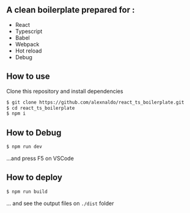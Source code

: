 ## A clean boilerplate prepared for :

- React
- Typescript
- Babel
- Webpack
- Hot reload
- Debug

## How to use

Clone this repository and install dependencies

```bash
$ git clone https://github.com/alexnaldo/react_ts_boilerplate.git
$ cd react_ts_boilerplate
$ npm i
```

## How to Debug

```bash
$ npm run dev
```

...and press F5 on VSCode

## How to deploy

```bash
$ npm run build
```

... and see the output files on `./dist` folder
